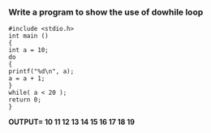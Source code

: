 ### Write a program to show the use of dowhile loop
```
#include <stdio.h>
int main ()
{
int a = 10;
do
{
printf("%d\n", a);
a = a + 1;
}
while( a < 20 );
return 0;
}
```
**OUTPUT= 
10
11
12
13
14
15
16
17
18
19**
